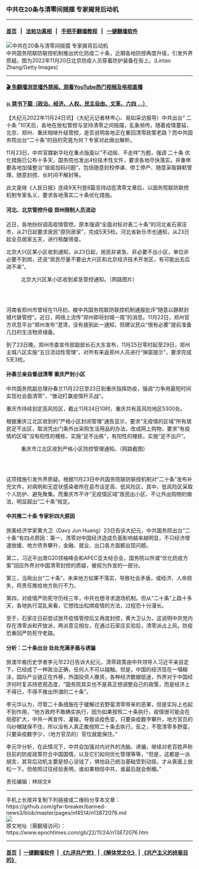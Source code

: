 ### 中共在20条与清零间摇摆 专家揭背后动机
------------------------

#### [首页](https://github.com/gfw-breaker/banned-news3/blob/master/README.md) &nbsp;&nbsp;|&nbsp;&nbsp; [法轮功真相](https://github.com/begood0513/basic/blob/master/README.md)  &nbsp;&nbsp;|&nbsp;&nbsp; [手把手翻墙教程](https://github.com/gfw-breaker/guides/wiki)  &nbsp;&nbsp;|&nbsp;&nbsp; [一键翻墙软件](https://github.com/gfw-breaker/nogfw/blob/master/README.md)  



<div><img alt="中共在20条与清零间摇摆 专家揭背后动机" class="attachment-djy_600_400 size-djy_600_400 wp-post-image" src="https://i.epochtimes.com/assets/uploads/2022/11/id13872097-GettyImages-1443133681-600x400.jpeg"/>
<div class="caption">
 中共国务院联防联控机制推出优化防疫二十条，近期各地防控再度升级，引发外界质疑。图为2022年11月20日北京防疫人员穿着防护装备在街上。(Lintao Zhang/Getty Images)
</div></div><hr/>

#### [ 🎬  免翻墙浏览墙外禁闻、观看YouTube热门视频及电视直播](https://github.com/gfw-breaker/HelloWorld)

#### [ 💥  禁书下载（政治、经济、人权、民主自由、文革、六四 ...）](https://github.com/gfw-breaker/books/blob/master/README.md)

<div><p>
 【大纪元2022年11月24日讯】（大纪元记者林岑心、易如采访报导）中共出台“
 <ok href="https://www.epochtimes.com/gb/tag/%E4%BA%8C%E5%8D%81%E6%9D%A1.html">
  二十条
 </ok>
 ”10天后，各地在放松管控与坚持清零之间摇摆，乱象频传。随着疫情蔓延，北京、郑州、重庆相继升级管控，是否说明各地正在重回清零政策老路？而中共国务院出台“二十条”的目的究竟为何？专家对此做出解析。
</p>
<p>
 11月23日，中共官媒新华社在重点版面以“不动摇、不走样”为题，强调
 <ok href="https://www.epochtimes.com/gb/tag/%E4%BA%8C%E5%8D%81%E6%9D%A1.html">
  二十条
 </ok>
 优化措施已公布十多天，国务院也发出4份技术性文件，要求各地尽快落实。并重申要各地加强整治“层层加码问题”，包括随意封校停课、停工停产、随意采取静默管理、随意封控、长时间不解封等。
</p>
<p>
 此文是继《人民日报》连续9天刊登8篇坚持动态清零文章后，以国务院联防联控机制专家名义，要求各地落实二十条优化措施。
</p>
<h4>
 河北、北京管控升级 郑州限制人员流动
</h4>
<p>
 近日，各地纷纷调高疫情管控。原本强调“全面对标对表二十条”的河北省石家庄市，从21日起要求居民“原则居家”，完成5天5检。河北省新乐市也通知，从23日起全员居家五天，进行核酸筛查。
</p>
<p>
 北京大兴区某小区收到通知，从23日起，居民非紧急、非必要不出小区，单位非必要不到岗，还说“居民尽量不要出大兴区和北京经济技术开发区，有可能出去后进不来”。
</p>
<figure aria-describedby="caption-attachment-13872098" class="wp-caption aligncenter" id="attachment_13872098" style="width: 387px">
 <ok href="https://i.epochtimes.com/assets/uploads/2022/11/id13872098-1124-1.jpg" target="_blank">
  <img alt="" class="wp-image-13872098" src="https://i.epochtimes.com/assets/uploads/2022/11/id13872098-1124-1-450x406.jpg"/>
 </ok>
 <br/><figcaption class="wp-caption-text" id="caption-attachment-13872098">
  北京大兴区某小区收到紧急管控通知。（网路图片）
 </figcaption><br/>
</figure><br/>
<p>
 河南省郑州市曾经在11月初，被中共国务院联防联控机制通报批评“随意以静默封城代替管控”。近日，网络上流传“郑州即将封城一周”的消息。11月22日，郑州官方讯息平台“郑州发布”澄清，没有接到此一通知，但建议民众“很有必要”提前准备几日的生活物资储备。
</p>
<p>
 到了23日晚，郑州市委宣传部副部长石大东宣布，11月25日零时起至29日，郑州主城八区实施“五日流动性管理”，对所有来返郑州人员进行“弹窗提示”，要求完成5天3检。
</p>
<h4>
 孙春兰亲自督战清零 重庆严封小区
</h4>
<p>
 中共国务院副总理孙春兰11月22日至23日到重庆指挥防疫，强调“力争用最短时间实现社会面清零”，“推动打赢疫情歼灭战”。
</p>
<p>
 重庆市持续划定高风险区，截止11月24日10时，重庆共有高风险地区5300处。
</p>
<p>
 根据重庆江北区收到的“严格小区封闭管理”通告显示，要求“无疫情的区域”所有居民足不出区，取消凭出门条外出采购生活用品的办法，改成网上购物，要求“有疫情的区域”没有阳性的楼栋，实施“足不出栋”，有阳性的楼栋，实施“足不出户”。
</p>
<figure aria-describedby="caption-attachment-13872096" class="wp-caption aligncenter" id="attachment_13872096" style="width: 500px">
 <ok href="https://i.epochtimes.com/assets/uploads/2022/11/id13872096-1124-1.jpg" target="_blank">
  <img alt="" class="wp-image-13872096" src="https://i.epochtimes.com/assets/uploads/2022/11/id13872096-1124-1-450x663.jpg"/>
 </ok>
 <br/><figcaption class="wp-caption-text" id="caption-attachment-13872096">
  重庆市江北区收到严格小区防控管理通知。（网路截图）
 </figcaption><br/>
</figure><br/>
<p>
 这项措施引发外界质疑。根据11月23日中共国务院联防联控机制对“二十条”发布补充文件，对病例和无症状感染者所在县市设定高、低风险区，其中，低风险区采取个人防护、避免聚集。而重庆市不许“无疫情区域”居民出小区、不让外出购物的做法，明显超出“二十条”规定。
</p>
<h4>
 中共推二十条 专家析四大原因
</h4>
<p>
 旅美经济学家黄大卫（Davy Jun Huang）23日告诉大纪元，中共国务院出台“二十条”有四点原因：第一，清零对中国经济造成负面影响越来越明显，不只经济增速放缓、地方债务攀升，金融、就业、出口各方面都出现问题。
</p>
<p>
 第二，习近平出席G20领袖峰会和APEC亚太经合会，国务院以所谓“优化防疫方案”回应外界对中国清零封控的质疑，被视为外宣的一部分。
</p>
<p>
 第三，当局出台“二十条”，未来地方如果不落实，导致社会矛盾，或经济、人命损失，将责任推给地方执行不力。
</p>
<p>
 第四，对疫情严防死守历经三年，中共也想寻求退场机制。但从“二十条”上路十多天，各地执行混乱来看，它想找出松绑疫情的方法，过程恐十分漫长。
</p>
<p>
 至于，石家庄日前尝试放开疫情管控后又再度封控，黄大卫认为，这说明中共党内存在清零派和开放派，两派意见相左，在通过石家庄实验后，清零派占上风，防疫恐重回严防死守老路。
</p>
<h4>
 分析：二十条出台 处处充满矛盾与诱骗
</h4>
<p>
 旅澳华裔历史学者李元华23日告诉大纪元，清零政策由中共领导人习近平亲自定下，已经成了一种政治正确，任何人不可以碰触。但是，中国的经济现在一塌糊涂，国际产业链正在外移，外国投资人撤资，各种经济数据低迷，外界对于中国经济何时复苏持悲观态度，“国务院其实也不是真正想调整自己的政策，而是经济上不得已，不得不推出所谓的二十条”。
</p>
<p>
 李元华认为，尽管二十条措施在于缓解过去野蛮清零带来的恶果，但是实际上也起不到作用，“地方政府不敢确实执行，因为如果按照二十条执行，疫情很可能会在局部扩大，中共一再宣传、灌输，导致谈疫色变，只要染疫数字攀升，地方官员的乌纱帽就保不住，所以没有人真正敢按照二十条去执行。反之，不管清零多野蛮，只要染疫数字少，（地方官员的）官位就能保住。”
</p>
<p>
 李元华分析，在此情况下，中共会加强对内对外的洗脑、诱骗，继续对老百姓声称目前的防疫政策符合中国国情，以及它们如何优化管理等等，“但是，这都是一派胡言，其背后动机主要是担心没钱了，惧怕自己统治基础受到动摇，才从表面上放松一下。但依照过往经验表明，谁如果相信中共，谁最后就会倒楣。”
</p>
<p>
 责任编辑：林琮文#
</p>
</div>
<hr/>
手机上长按并复制下列链接或二维码分享本文章：<br/>
https://github.com/gfw-breaker/banned-news3/blob/master/pages/nf4514/n13872076.md <br/>
<a href='https://github.com/gfw-breaker/banned-news3/blob/master/pages/nf4514/n13872076.md'><img src='https://github.com/gfw-breaker/banned-news3/blob/master/pages/nf4514/n13872076.md.png'/></a> <br/>
原文地址（需翻墙访问）：https://www.epochtimes.com/gb/22/11/24/n13872076.htm


------------------------
#### [首页](https://github.com/gfw-breaker/banned-news3/blob/master/README.md) &nbsp;|&nbsp; [一键翻墙软件](https://github.com/gfw-breaker/nogfw/blob/master/README.md) &nbsp;| [《九评共产党》](https://github.com/gfw-breaker/9ping.md/blob/master/README.md#九评之一评共产党是什么) | [《解体党文化》](https://github.com/gfw-breaker/jtdwh.md/blob/master/README.md) | [《共产主义的终极目的》](https://github.com/gfw-breaker/gczydzjmd.md/blob/master/README.md)


<img src='http://gfw-breaker.win/banned-news3/pages/nf4514/n13872076.md' width='0px' height='0px'/>